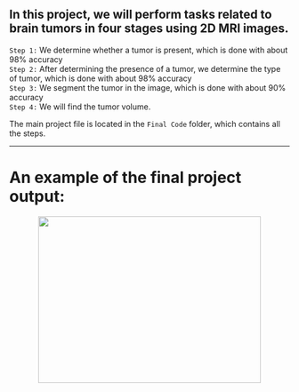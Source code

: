 ## In this project, we will perform tasks related to brain tumors in four stages using 2D MRI images.<br>
`Step 1:` We determine whether a tumor is present, which is done with about 98% accuracy<br>
`Step 2:` After determining the presence of a tumor, we determine the type of tumor, which is done with about 98% accuracy<br>
`Step 3:` We segment the tumor in the image, which is done with about 90% accuracy<br>
`Step 4:` We will find the tumor volume.<br>

The main project file is located in the `Final Code` folder, which contains all the steps.<br>

----
# An example of the final project output:
<p align="center">
  <img src="https://github.com/ShahabA83/Brain-Tumor-Detection-and-Segmentation-2D/blob/main/Dataset/Image%20for%20readme/for%20readme.png?raw=true" width="400" height="300"/>
</p>